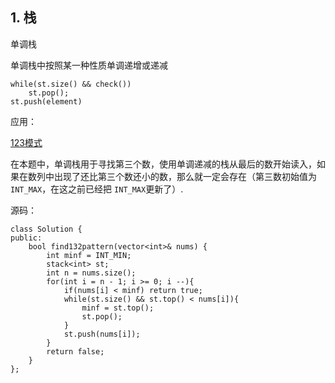 ## 1. 栈

单调栈
 
单调栈中按照某一种性质单调递增或递减

```
while(st.size() && check())
    st.pop();
st.push(element)
```
应用：

[123模式](https://leetcode-cn.com/problems/132-pattern/)

在本题中，单调栈用于寻找第三个数，使用单调递减的栈从最后的数开始读入，如果在数列中出现了还比第三个数还小的数，那么就一定会存在（第三数初始值为`INT_MAX`，在这之前已经把 `INT_MAX`更新了）.


源码：
```
class Solution {
public:
    bool find132pattern(vector<int>& nums) {
        int minf = INT_MIN;
        stack<int> st;
        int n = nums.size();
        for(int i = n - 1; i >= 0; i --){
            if(nums[i] < minf) return true;
            while(st.size() && st.top() < nums[i]){
                minf = st.top();
                st.pop();
            }
            st.push(nums[i]);
        }
        return false;
    }
};
```


